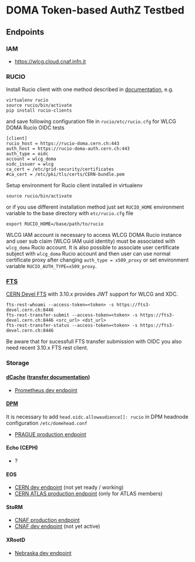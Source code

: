 # DOMA Token-based AuthZ Testbed 

## Endpoints

###  IAM

- https://wlcg.cloud.cnaf.infn.it

### RUCIO

Install Rucio client with one method described in [documentation](https://rucio.readthedocs.io/en/latest/installing_clients.html), e.g.
```shell
virtualenv rucio
source rucio/bin/activate
pip install rucio-clients
```
and save following configuration file in `rucio/etc/rucio.cfg` for WLCG DOMA Rucio OIDC tests
```shell
[client]
rucio_host = https://rucio-doma.cern.ch:443
auth_host = https://rucio-doma-auth.cern.ch:443
auth_type = oidc
account = wlcg_doma
oidc_issuer = wlcg
ca_cert = /etc/grid-security/certificates
#ca_cert = /etc/pki/tls/certs/CERN-bundle.pem
```
Setup environment for Rucio client installed in virtualenv
```shell
source rucio/bin/activate
```
or if you use different installation method just set `RUCIO_HOME` environment
variable to the base directory with `etc/rucio.cfg` file
```shell
export RUCIO_HOME=/base/path/to/rucio
```
WLCG IAM account is necessary to access WLCG DOMA Rucio instance and user sub
claim (WLCG IAM uuid identity) must be associated with `wlcg_doma` Rucio
account. It is also possible to associate user certificate subject with
`wlcg_doma` Rucio account and then user can use normal certificate proxy
after changing `auth_type = x509_proxy` or set environment variable
`RUCIO_AUTH_TYPE=x509_proxy`.

### [FTS](http://fts3-docs.web.cern.ch/fts3-docs/docs/install/fts3.html)

[CERN Devel FTS](https://fts3-devel.cern.ch:8449) with 3.10.x provides JWT support for WLCG and XDC.
```
fts-rest-whoami --access-token=<token> -s https://fts3-devel.cern.ch:8446
fts-rest-transfer-submit --access-token=<token> -s https://fts3-devel.cern.ch:8446 <src_url> <dst_url>
fts-rest-transfer-status --access-token=<token> -s https://fts3-devel.cern.ch:8446
```
Be aware that for sucessfull FTS transfer submission with OIDC you also need recent 3.10.x FTS rest client.

### Storage

#### [dCache](https://www.dcache.org/manuals/Book-6.2/config-gplazma.shtml#using-openid-connect) ([transfer documentation](https://www.dcache.org/manuals/UserGuide-6.2/webdav.shtml#authorising-the-data-transfer))

- [Prometheus dev endpoint](https://prometheus.desy.de:2443/VOs/wlcg)

#### [DPM](https://twiki.cern.ch/twiki/bin/view/DPM/DpmSetupPuppetInstallation#OpenID_Connect_and_WLCG_bearer_t)

It is necessary to add `head.oidc.allowaudience[]: rucio` in DPM headnode configuration `/etc/domehead.conf`

- [PRAGUE production endpoint](https://golias100.farm.particle.cz:443/dpm/farm.particle.cz/home/wlcg)

#### Echo (CEPH)

- ?

#### EOS

- [CERN dev endpoint](https://eospps.cern.ch:443/eos/opstest/tpc/https) (not yet ready / working)
- [CERN ATLAS production endpoint](https://eosatlas.cern.ch:443/eos/atlas/atlasscratchdisk/3rdpartycopy) (only for ATLAS members)

#### StoRM

- [CNAF production endpoint](https://xfer.cr.cnaf.infn.it:8443/wlcg)
- [CNAF dev endpoint](https://storm.cloud.cnaf.infn.it/wlcg) (not yet active)

#### XRootD

- [Nebraska dev endpoint](https://red-gridftp12.unl.edu:1094/user/dteam)
